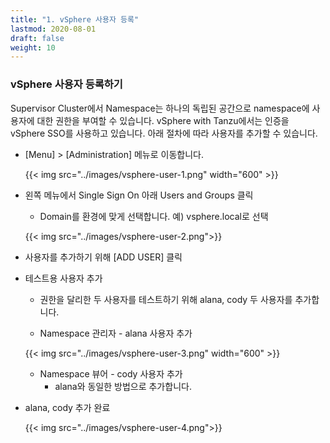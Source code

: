 ```yaml
---
title: "1. vSphere 사용자 등록"
lastmod: 2020-08-01
draft: false
weight: 10
---
```


### vSphere 사용자 등록하기
Supervisor Cluster에서 Namespace는 하나의 독립된 공간으로 namespace에 사용자에 대한 권한을 부여할 수 있습니다. vSphere with Tanzu에서는 인증을 vSphere SSO를 사용하고 있습니다. 아래 절차에 따라 사용자를 추가할 수 있습니다.

- [Menu] > [Administration] 메뉴로 이동합니다.

  {{< img src="../images/vsphere-user-1.png" width="600" >}}

- 왼쪽 메뉴에서 Single Sign On 아래 Users and Groups 클릭
  * Domain를 환경에 맞게 선택합니다. 예) vsphere.local로 선택

  {{< img src="../images/vsphere-user-2.png">}}

- 사용자를 추가하기 위해 [ADD USER] 클릭

- 테스트용 사용자 추가
  * 권한을 달리한 두 사용자를 테스트하기 위해 alana, cody 두 사용자를 추가합니다.

  * Namespace 관리자 - alana 사용자 추가

  {{< img src="../images/vsphere-user-3.png" width="600" >}}

  * Namespace 뷰어 - cody 사용자 추가
    + alana와 동일한 방법으로 추가합니다.

- alana, cody 추가 완료

  {{< img src="../images/vsphere-user-4.png">}}